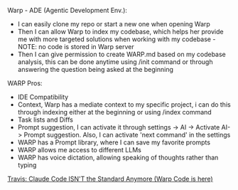 Warp - ADE (Agentic Development Env.):

- I can easily clone my repo or start a new one when opening Warp
- Then I can allow Warp to index my codebase, which helps her provide me with more targeted solutions when working with my codebase - NOTE: no code is stored in Warp server
- Then I can give permission to create WARP.md based on my codebase analysis, this can be done anytime using /init command or through answering the question being asked at the beginning 

WARP Pros:
- IDE Compatibility
- Context, Warp has a mediate context to my specific project, i can do this through indexing either at the beginning or using /index command
- Task lists and Diffs
- Prompt suggestion, I can activate it through settings -> AI -> Activate AI-> Prompt suggestion. Also, I can activate 'next command' in the settings 
- WARP has a Prompt library, where I can save my favorite prompts 
- WARP allows me access to different LLMs
- WARP has voice dictation, allowing speaking of thoughts rather than typing 


<a href="https://www.youtube.com/watch?v=2uMpOK3tsfA">Travis: Claude Code ISN'T the Standard Anymore (Warp Code is here)</a>
